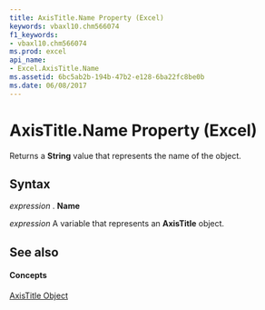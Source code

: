 ```yaml
---
title: AxisTitle.Name Property (Excel)
keywords: vbaxl10.chm566074
f1_keywords:
- vbaxl10.chm566074
ms.prod: excel
api_name:
- Excel.AxisTitle.Name
ms.assetid: 6bc5ab2b-194b-47b2-e128-6ba22fc8be0b
ms.date: 06/08/2017
---
```



# AxisTitle.Name Property (Excel)

Returns a  **String** value that represents the name of the object.


## Syntax

 _expression_ . **Name**

 _expression_ A variable that represents an **AxisTitle** object.


## See also


#### Concepts


[AxisTitle Object](Excel.AxisTitle(objec).md)

